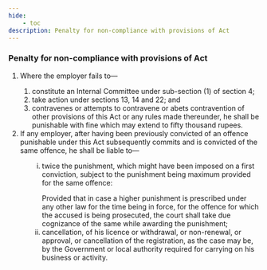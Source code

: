 ```yaml
---
hide:
    - toc
description: Penalty for non-compliance with provisions of Act
---
```

<style>
    ol.outer-list {
        list-style-type: decimal;
    }
    ol.outer-list ol.inner-list {
        list-style-type: lower-alpha;
    }
    
    ol.outer-list ol.inner-list-roman {
        list-style-type: lower-roman;
        margin-left: 20px; /* Add indentation */
    }
</style>

### Penalty for non-compliance with provisions of Act

<ol class="outer-list">
    <li> Where the employer fails to— </li>
    <ol class="innerlist">
        <li> constitute an Internal Committee under sub-section (1) of section 4;
        <li> take action under sections 13, 14 and 22; and
        <li> contravenes or attempts to contravene or abets contravention of other provisions of this Act or any rules made thereunder, he shall be punishable with fine which may extend to fifty thousand rupees.
    </ol>
    <li>If any employer, after having been previously convicted of an offence punishable under this Act subsequently commits and is convicted of the same offence, he shall be liable to— </li>

<ol class="inner-list-roman">
    <li> twice the punishment, which might have been imposed on a first conviction, subject to the punishment being maximum provided for the same offence:
    </p>
    Provided that in case a higher punishment is prescribed under any other law for the time being in force, for the offence for which the accused is being prosecuted, the court shall take due cognizance of the same while awarding the punishment;
    <li> cancellation, of his licence or withdrawal, or non-renewal, or approval, or cancellation of the registration, as the case may be, by the Government or local authority required for carrying on his business or activity.
</ol>
</ol>
